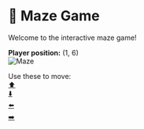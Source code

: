 # 🧩 Maze Game  
Welcome to the interactive maze game!

**Player position:** (1, 6)  
![Maze](https://recognize-instructor-criteria-other.trycloudflare.com/images/pos_1_6.png?t=1760505291407)

Use these to move:  
[⬆️](https://recognize-instructor-criteria-other.trycloudflare.com/move/1_6_w)  
[⬇️](https://recognize-instructor-criteria-other.trycloudflare.com/move/1_6_s)  
[⬅️](https://recognize-instructor-criteria-other.trycloudflare.com/move/1_6_a)  
[➡️](https://recognize-instructor-criteria-other.trycloudflare.com/move/1_6_d)
